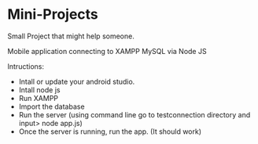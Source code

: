 # Mini-Projects
Small Project that might help someone.

Mobile application connecting to XAMPP MySQL via Node JS

Intructions:
- Intall or update your android studio.
- Intall node js
- Run XAMPP
- Import the database
- Run the server (using command line go to testconnection directory and input> node app.js)
- Once the server is running, run the app. (It should work)

